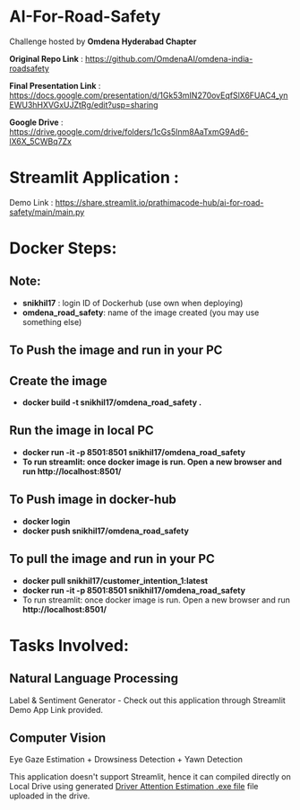# AI-For-Road-Safety


Challenge hosted by **Omdena Hyderabad Chapter**

**Original Repo Link** : https://github.com/OmdenaAI/omdena-india-roadsafety

**Final Presentation Link** : https://docs.google.com/presentation/d/1Gk53mIN270ovEqfSlX6FUAC4_ynEWU3hHXVGxUJZtRg/edit?usp=sharing

**Google Drive** : https://drive.google.com/drive/folders/1cGs5Inm8AaTxmG9Ad6-lX6X_5CWBq7Zx


# Streamlit Application :

Demo Link : https://share.streamlit.io/prathimacode-hub/ai-for-road-safety/main/main.py


# Docker Steps:

## Note: 
- **snikhil17** : login ID of Dockerhub (use own when deploying)
- **omdena_road_safety**: name of the image created (you may use something else)

## To Push the image and run in your PC
## Create the image
- **docker build -t snikhil17/omdena_road_safety .**
## Run the image in  local PC
- **docker run -it -p 8501:8501 snikhil17/omdena_road_safety**
- **To run streamlit: once docker image is run. Open a new browser and run http://localhost:8501/**

## To Push image in docker-hub
- **docker login**
- **docker push snikhil17/omdena_road_safety** 

## To  pull the image and run in your PC
- **docker pull snikhil17/customer_intention_1:latest**
- **docker run -it -p 8501:8501  snikhil17/omdena_road_safety**
- To run streamlit: once docker image is run. Open a new browser and run **http://localhost:8501/**


# Tasks Involved:

## Natural Language Processing

Label & Sentiment Generator - Check out this application through Streamlit Demo App Link provided.

## Computer Vision

Eye Gaze Estimation + Drowsiness Detection + Yawn Detection

This application doesn't support Streamlit, hence it can compiled directly on Local Drive using generated [Driver Attention Estimation .exe file](https://drive.google.com/drive/folders/1cGs5Inm8AaTxmG9Ad6-lX6X_5CWBq7Zx) file uploaded in the drive.
